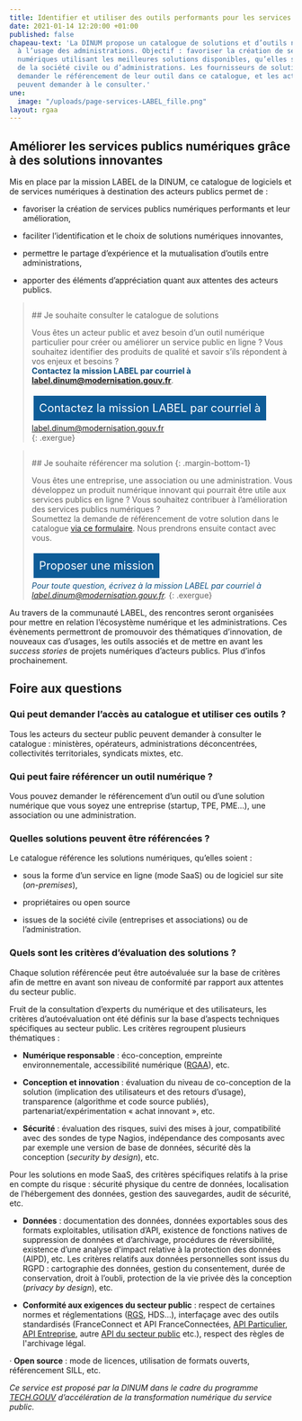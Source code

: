 ```yaml
---
title: Identifier et utiliser des outils performants pour les services publics numériques
date: 2021-01-14 12:20:00 +01:00
published: false
chapeau-text: 'La DINUM propose un catalogue de solutions et d’outils numériques,
  à l’usage des administrations. Objectif : favoriser la création de services publics
  numériques utilisant les meilleures solutions disponibles, qu’elles soient issues
  de la société civile ou d’administrations. Les fournisseurs de solutions peuvent
  demander le référencement de leur outil dans ce catalogue, et les acteurs publics
  peuvent demander à le consulter.'
une:
  image: "/uploads/page-services-LABEL_fille.png"
layout: rgaa
---
```


<style>
.button {
background-color: #0d5c98;
border: 1px solid white;
color: white;
padding: 10px 10px;
text-align: center;
text-decoration: none;
display: inline-block;
font-style: normal;
font-size: 20px;
margin: 4px 2px;
cursor: pointer;
}

a.lien-encadre {
color: #0A4D7F;
text-decoration: none;
}
a.lien-encadre:hover {
color: #0A4D7F;
text-decoration: underline;
}
</style>

## Améliorer les services publics numériques grâce à des solutions innovantes

Mis en place par la mission LABEL de la DINUM, ce catalogue de logiciels et de services numériques à destination des acteurs publics permet de :

* favoriser la création de services publics numériques performants et leur amélioration,

* faciliter l’identification et le choix de solutions numériques innovantes,

* permettre le partage d’expérience et la mutualisation d’outils entre administrations,

* apporter des éléments d’appréciation quant aux attentes des acteurs publics.

> <figure class='image-left' style='width: 4%; margin-top: 0.7rem;'><img src="/uploads/fleche-droite.png" alt=""/></figure>## Je souhaite consulter le catalogue de solutions
>
> Vous êtes un acteur public et avez besoin d’un outil numérique particulier pour créer ou améliorer un service public en ligne ? Vous souhaitez identifier des produits de qualité et savoir s’ils répondent à vos enjeux et besoins ? <br><a class="lien-encadre" href="mailto:label.dinum@modernisation.gouv.fr"><b>Contactez la mission LABEL par courriel à label.dinum@modernisation.gouv.fr</b></a>.
>
> <a href="mailto:label.dinum@modernisation.gouv.fr" class="button" title="Proposer mes compétences - Lien externe">Contactez la mission LABEL par courriel à label.dinum@modernisation.gouv.fr</a>
> <br>
> {: .exergue}

> <figure class='image-left' style='width: 4%; margin-top: 0.7rem;'><img src="/uploads/fleche-droite.png" alt=""/></figure>## Je souhaite référencer ma solution
> {: .margin-bottom-1}
>
> Vous êtes une entreprise, une association ou une administration. Vous développez un produit numérique innovant qui pourrait être utile aux services publics en ligne ? Vous souhaitez contribuer à l’amélioration des services publics numériques ?
> <br>Soumettez la demande de référencement de votre solution dans le catalogue [via ce formulaire](https://www.demarches-simplifiees.fr/commencer/demande-de-referencement-au-catalogue-label "via ce formulaire - Lien externe"). Nous prendrons ensuite contact avec vous.
>
> <a href="https://sgmap.sphinxdeclic.com/d/s/b5osl9" class="button" title="Proposer une mission - Lien externe">Proposer une mission</a>
> <br>
> <a class="lien-encadre" href="mailto:label.dinum@modernisation.gouv.fr"><i>Pour toute question, écrivez à la mission LABEL par courriel à label.dinum@modernisation.gouv.fr.</i></a>
> {: .exergue}

Au travers de la communauté LABEL, des rencontres seront organisées pour mettre en relation l’écosystème numérique et les administrations. Ces évènements permettront de promouvoir des thématiques d’innovation, de nouveaux cas d’usages, les outils associés et de mettre en avant les *success stories* de projets numériques d’acteurs publics. Plus d’infos prochainement.

## Foire aux questions

### Qui peut demander l’accès au catalogue et utiliser ces outils ?

Tous les acteurs du secteur public peuvent demander à consulter le catalogue : ministères, opérateurs, administrations déconcentrées, collectivités territoriales, syndicats mixtes, etc.

### Qui peut faire référencer un outil numérique ?

Vous pouvez demander le référencement d’un outil ou d’une solution numérique que vous soyez une entreprise (startup, TPE, PME…), une association ou une administration.


### Quelles solutions peuvent être référencées ?

Le catalogue référence les solutions numériques, qu’elles soient :

* sous la forme d’un service en ligne (mode SaaS) ou de logiciel sur site (*on-premises*),

* propriétaires ou open source

* issues de la société civile (entreprises et associations) ou de l’administration.


### Quels sont les critères d’évaluation des solutions ?

Chaque solution référencée peut être autoévaluée sur la base de critères afin de mettre en avant son niveau de conformité par rapport aux attentes du secteur public.

Fruit de la consultation d’experts du numérique et des utilisateurs, les critères d’autoévaluation ont été définis sur la base d’aspects techniques spécifiques au secteur public. Les critères regroupent plusieurs thématiques :

* **Numérique responsable** : éco-conception, empreinte environnementale, accessibilité numérique ([RGAA](https://www.numerique.gouv.fr/publications/rgaa-accessibilite/)), etc.

* **Conception et innovation** : évaluation du niveau de co-conception de la solution (implication des utilisateurs et des retours d’usage), transparence (algorithme et code source publiés), partenariat/expérimentation « achat innovant », etc.

* **Sécurité** : évaluation des risques, suivi des mises à jour, compatibilité avec des sondes de type Nagios, indépendance des composants avec par exemple une version de base de données, sécurité dès la conception (*security by design*), etc.

Pour les solutions en mode SaaS, des critères spécifiques relatifs à la prise en compte du risque : sécurité physique du centre de données, localisation de l’hébergement des données, gestion des sauvegardes, audit de sécurité, etc.

* **Données** : documentation des données, données exportables sous des formats exploitables, utilisation d’API, existence de fonctions natives de suppression de données et d’archivage, procédures de réversibilité, existence d’une analyse d'impact relative à la protection des données (AIPD), etc.
Les critères relatifs aux données personnelles sont issus du RGPD : cartographie des données, gestion du consentement, durée de conservation, droit à l’oubli, protection de la vie privée dès la conception (*privacy by design*), etc.

* **Conformité aux exigences du secteur public** : respect de certaines normes et réglementations ([RGS](/publications/referentiel-general-de-securite/), HDS…), interfaçage avec des outils standardisés (FranceConnect et API FranceConnectées, [API Particulier](https://api.gouv.fr/les-api/api-particulier), [API Entreprise](https://api.gouv.fr/les-api/api-entreprise), autre [API du secteur public](https://api.gouv.fr/) etc.), respect des règles de l'archivage légal.

· **Open source** : mode de licences, utilisation de formats ouverts, référencement SILL, etc.

*Ce service est proposé par la DINUM dans le cadre du programme [TECH.GOUV](https://www.numerique.gouv.fr/publications/tech-gouv-strategie-et-feuille-de-route-2019-2021/) d’accélération de la transformation numérique du service public.*